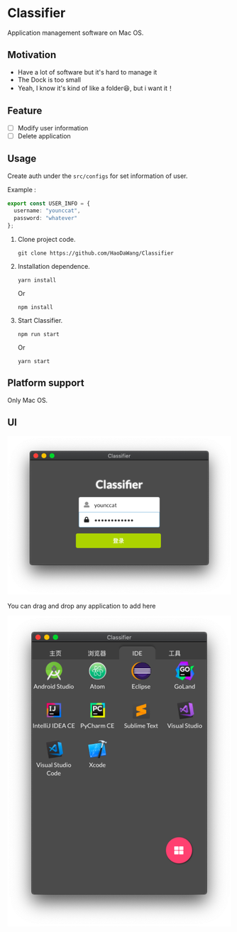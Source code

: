 # Classifier

Application management software on Mac OS.

## Motivation

- Have a lot of software but it's hard to manage it
- The Dock is too small
- Yeah, I know it's kind of like a folder:laughing:, but i want it！

## Feature

- [ ] Modify user information
- [ ] Delete application

## Usage

Create auth under the `src/configs` for set information of user.

Example :

```typescript
export const USER_INFO = {
  username: "younccat",
  password: "whatever"
};
```

1. Clone project code.

   ```
   git clone https://github.com/HaoDaWang/Classifier
   ```

2. Installation dependence.

   ```
   yarn install
   ```

   Or

   ```
   npm install
   ```

3. Start Classifier.

   ```
   npm run start
   ```

   Or

   ```
   yarn start
   ```

## Platform support

Only Mac OS.

## UI

![login](https://github.com/HaoDaWang/Classifier/blob/master/doc/login.png)

You can drag and drop any application to add here

![main](https://github.com/HaoDaWang/Classifier/blob/master/doc/main.png)

